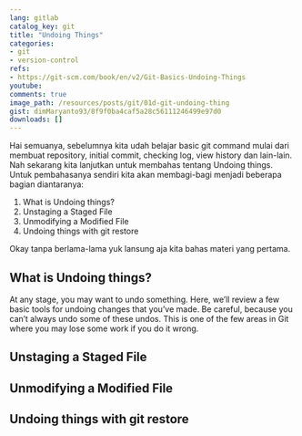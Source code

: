 ```yaml
---
lang: gitlab
catalog_key: git
title: "Undoing Things"
categories:
- git
- version-control
refs: 
- https://git-scm.com/book/en/v2/Git-Basics-Undoing-Things
youtube: 
comments: true
image_path: /resources/posts/git/01d-git-undoing-thing
gist: dimMaryanto93/8f9f0ba4caf5a28c56111246499e97d0
downloads: []
---
```


Hai semuanya, sebelumnya kita udah belajar basic git command mulai dari membuat repository, initial commit, checking log, view history dan lain-lain. Nah sekarang kita lanjutkan untuk membahas tentang Undoing things. Untuk pembahasanya sendiri kita akan membagi-bagi menjadi beberapa bagian diantaranya:

1. What is Undoing things?
2. Unstaging a Staged File
3. Unmodifying a Modified File
4. Undoing things with git restore

Okay tanpa berlama-lama yuk lansung aja kita bahas materi yang pertama.

<!--more-->

## What is Undoing things?

At any stage, you may want to undo something. Here, we’ll review a few basic tools for undoing changes that you’ve made. Be careful, because you can’t always undo some of these undos. This is one of the few areas in Git where you may lose some work if you do it wrong.

## Unstaging a Staged File

## Unmodifying a Modified File

## Undoing things with git restore